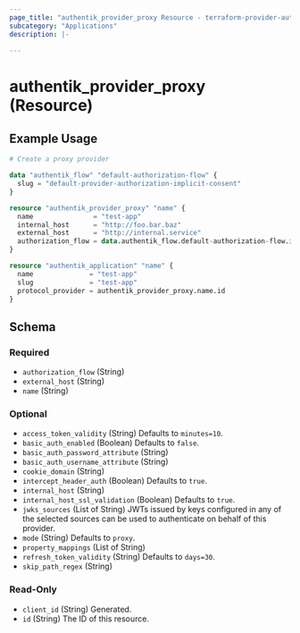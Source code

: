 ```yaml
---
page_title: "authentik_provider_proxy Resource - terraform-provider-authentik"
subcategory: "Applications"
description: |-
  
---
```


# authentik_provider_proxy (Resource)



## Example Usage

```terraform
# Create a proxy provider

data "authentik_flow" "default-authorization-flow" {
  slug = "default-provider-authorization-implicit-consent"
}

resource "authentik_provider_proxy" "name" {
  name               = "test-app"
  internal_host      = "http://foo.bar.baz"
  external_host      = "http://internal.service"
  authorization_flow = data.authentik_flow.default-authorization-flow.id
}

resource "authentik_application" "name" {
  name              = "test-app"
  slug              = "test-app"
  protocol_provider = authentik_provider_proxy.name.id
}
```

<!-- schema generated by tfplugindocs -->
## Schema

### Required

- `authorization_flow` (String)
- `external_host` (String)
- `name` (String)

### Optional

- `access_token_validity` (String) Defaults to `minutes=10`.
- `basic_auth_enabled` (Boolean) Defaults to `false`.
- `basic_auth_password_attribute` (String)
- `basic_auth_username_attribute` (String)
- `cookie_domain` (String)
- `intercept_header_auth` (Boolean) Defaults to `true`.
- `internal_host` (String)
- `internal_host_ssl_validation` (Boolean) Defaults to `true`.
- `jwks_sources` (List of String) JWTs issued by keys configured in any of the selected sources can be used to authenticate on behalf of this provider.
- `mode` (String) Defaults to `proxy`.
- `property_mappings` (List of String)
- `refresh_token_validity` (String) Defaults to `days=30`.
- `skip_path_regex` (String)

### Read-Only

- `client_id` (String) Generated.
- `id` (String) The ID of this resource.


